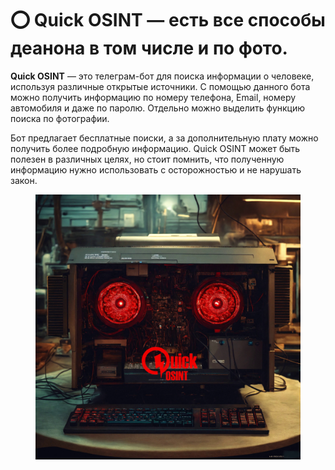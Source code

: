 # ⭕ Quick OSINT — есть все способы деанона в том числе и по фото.

**Quick OSINT** — это телеграм-бот для поиска информации о человеке, используя различные открытые источники. С помощью данного бота можно получить информацию по номеру телефона, Email, номеру автомобиля и даже по паролю. Отдельно можно выделить функцию поиска по фотографии.

Бот предлагает бесплатные поиски, а за дополнительную плату можно получить более подробную информацию. Quick OSINT может быть полезен в различных целях, но стоит помнить, что полученную информацию нужно использовать с осторожностью и не нарушать закон.

<figure><img src="../.gitbook/assets/qo (1).jpg" alt=""><figcaption></figcaption></figure>
